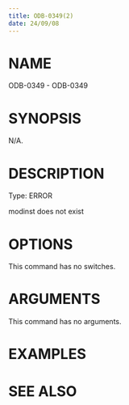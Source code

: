 ```yaml
---
title: ODB-0349(2)
date: 24/09/08
---
```


# NAME

ODB-0349 - ODB-0349

# SYNOPSIS

N/A.

# DESCRIPTION

Type: ERROR

modinst does not exist

# OPTIONS

This command has no switches.

# ARGUMENTS

This command has no arguments.

# EXAMPLES

# SEE ALSO

